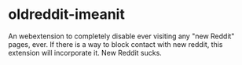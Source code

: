 # oldreddit-imeanit
An webextension to completely disable ever visiting any "new Reddit" pages, ever. If there is a way to block contact with new reddit, this extension will incorporate it. New Reddit sucks.
